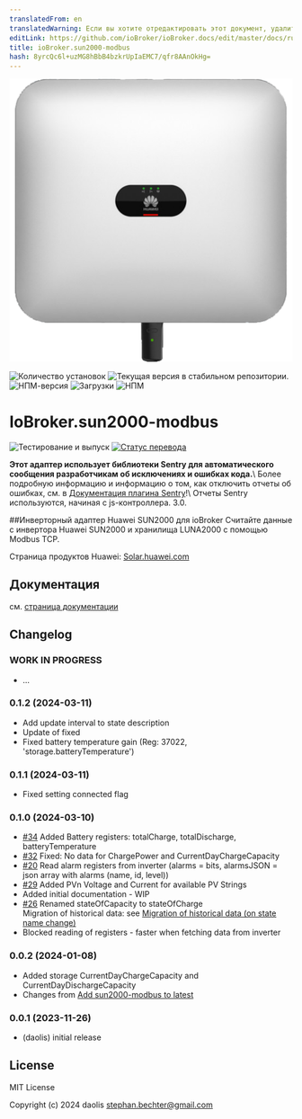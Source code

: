 ```yaml
---
translatedFrom: en
translatedWarning: Если вы хотите отредактировать этот документ, удалите поле «translatedFrom», в противном случае этот документ будет снова автоматически переведен
editLink: https://github.com/ioBroker/ioBroker.docs/edit/master/docs/ru/adapterref/iobroker.sun2000-modbus/README.md
title: ioBroker.sun2000-modbus
hash: 8yrcQc6l+uzMG8hBbB4bzkrUpIaEMC7/qfr8AAnOkHg=
---
```

![Логотип](../../../en/adapterref/iobroker.sun2000-modbus/admin/sun2000-modbus.png)

![Количество установок](https://iobroker.live/badges/sun2000-modbus-installed.svg)
![Текущая версия в стабильном репозитории.](https://iobroker.live/badges/sun2000-modbus-stable.svg)
![НПМ-версия](https://img.shields.io/npm/v/iobroker.sun2000-modbus.svg)
![Загрузки](https://img.shields.io/npm/dm/iobroker.sun2000-modbus.svg)
![НПМ](https://nodei.co/npm/iobroker.sun2000-modbus.png?downloads=true)

# IoBroker.sun2000-modbus
![Тестирование и выпуск](https://github.com/daolis/ioBroker.sun2000-modbus/workflows/Test%20and%20Release/badge.svg) [![Статус перевода](https://weblate.iobroker.net/widgets/adapters/-/sun2000-modbus/svg-badge.svg)](https://weblate.iobroker.net/engage/adapters/?utm_source=widget)

**Этот адаптер использует библиотеки Sentry для автоматического сообщения разработчикам об исключениях и ошибках кода.**\ Более подробную информацию и информацию о том, как отключить отчеты об ошибках, см. в [Документация плагина Sentry](https://github.com/ioBroker/plugin-sentry#plugin-sentry)!\ Отчеты Sentry используются, начиная с js-контроллера. 3.0.

##Инверторный адаптер Huawei SUN2000 для ioBroker
Считайте данные с инвертора Huawei SUN2000 и хранилища LUNA2000 с помощью Modbus TCP.

Страница продуктов Huawei: [Solar.huawei.com](https://solar.huawei.com/at/professionals/all-products)

## Документация
см. [страница документации](./docs/README.md)

## Changelog

### **WORK IN PROGRESS**

* ...

### 0.1.2 (2024-03-11)

* Add update interval to state description
* Update of  fixed 
* Fixed battery temperature gain (Reg: 37022, 'storage.batteryTemperature')

### 0.1.1 (2024-03-11)

* Fixed setting connected flag

### 0.1.0 (2024-03-10)

* [#34](https://github.com/daolis/ioBroker.sun2000-modbus/issues/34) Added Battery registers: totalCharge, totalDischarge, batteryTemperature
* [#32](https://github.com/daolis/ioBroker.sun2000-modbus/issues/32) Fixed: No data for ChargePower and CurrentDayChargeCapacity
* [#20](https://github.com/daolis/ioBroker.sun2000-modbus/issues/20) Read alarm registers from inverter (alarms = bits, alarmsJSON = json array with alarms (name, id, level))
* [#29](https://github.com/daolis/ioBroker.sun2000-modbus/issues/29) Added PVn Voltage and Current for available PV Strings 
* Added initial documentation - WIP
* [#26](https://github.com/daolis/ioBroker.sun2000-modbus/issues/26) Renamed stateOfCapacity to stateOfCharge\
  Migration of historical data: see [Migration of historical data (on state name change)](docs/migration.md)
* Blocked reading of registers - faster when fetching data from inverter

### 0.0.2 (2024-01-08)

* Added storage CurrentDayChargeCapacity and CurrentDayDischargeCapacity
* Changes from [Add sun2000-modbus to latest](https://github.com/ioBroker/ioBroker.repositories/pull/3038)

### 0.0.1 (2023-11-26)

* (daolis) initial release

## License
MIT License

Copyright (c) 2024 daolis <stephan.bechter@gmail.com>
